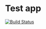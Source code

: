 # Test app
[![Build Status](https://travis-ci.org/sathish4489/Test.svg?branch=master)](https://travis-ci.org/sathish4489/Test)
